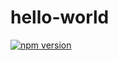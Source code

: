 # hello-world
[![npm version](https://badge.fury.io/js/hello-world.sjpuas.svg)](https://badge.fury.io/js/hello-world.sjpuas)
